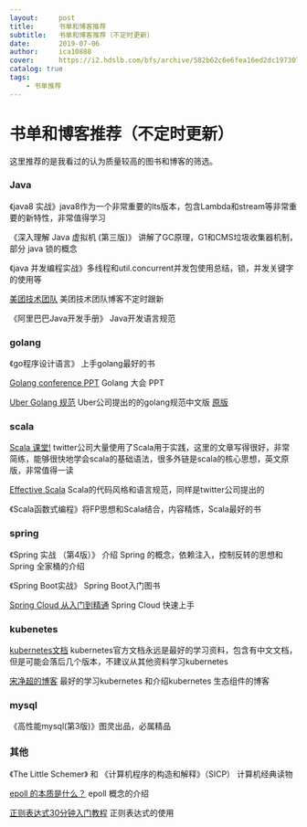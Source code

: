 ```yaml
---
layout:     post
title:      书单和博客推荐
subtitle:   书单和博客推荐（不定时更新）
date:       2019-07-06
author:     ica10888
cover:      https://i2.hdslb.com/bfs/archive/582b62c6e6fea16ed2dc1973073d4cd64f72e7d0.jpg
catalog: true
tags:
    - 书单推荐
---
```



# 书单和博客推荐（不定时更新）

这里推荐的是我看过的认为质量较高的图书和博客的筛选。

### Java

《java8 实战》java8作为一个非常重要的lts版本，包含Lambda和stream等非常重要的新特性，非常值得学习

《深入理解 Java 虚拟机 (第三版)》 讲解了GC原理，G1和CMS垃圾收集器机制，部分 java 锁的概念

《java 并发编程实战》多线程和util.concurrent并发包使用总结，锁，并发关键字的使用等

[美团技术团队](https://tech.meituan.com/)  美团技术团队博客不定时跟新

《阿里巴巴Java开发手册》 Java开发语言规范

### golang

《go程序设计语言》 上手golang最好的书

[Golang conference PPT](https://github.com/gopherchina/conference) Golang 大会 PPT

[Uber Golang 规范](https://github.com/xxjwxc/uber_go_guide_cn) Uber公司提出的的golang规范中文版 [原版](https://github.com/uber-go/guide/blob/master/style.md)


### scala

[Scala 课堂!](http://twitter.github.io/scala_school/zh_cn/index.html) twitter公司大量使用了Scala用于实践，这里的文章写得很好，非常简练，能够很快地学会scala的基础语法，很多外链是scala的核心思想，英文原版，非常值得一读

[Effective Scala](https://twitter.github.io/effectivescala/index-cn.html) Scala的代码风格和语言规范，同样是twitter公司提出的

《Scala函数式编程》将FP思想和Scala结合，内容精炼，Scala最好的书

### spring

《Spring 实战 （第4版）》 介绍 Spring 的概念，依赖注入，控制反转的思想和 Spring 全家桶的介绍

《Spring Boot实战》 Spring Boot入门图书

[Spring Cloud 从入门到精通](https://blog.csdn.net/valada/article/details/80892573)  Spring Cloud 快速上手

### kubenetes

[kubernetes文档](https://kubernetes.io/docs/tasks/)  kubernetes官方文档永远是最好的学习资料，包含有中文文档，但是可能会落后几个版本，不建议从其他资料学习kubernetes

[宋净超的博客](https://jimmysong.io/) 最好的学习kubernetes 和介绍kubernetes 生态组件的博客

### mysql

《高性能mysql(第3版)》图灵出品，必属精品

### 其他

《The Little Schemer》 和 《计算机程序的构造和解释》（SICP） 计算机经典读物

[epoll 的本质是什么？](https://my.oschina.net/editorial-story/blog/3052308) epoll 概念的介绍

[正则表达式30分钟入门教程](https://deerchao.net/tutorials/regex/regex.htm) 正则表达式的使用


